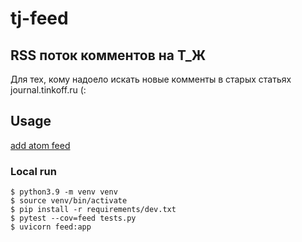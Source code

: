# tj-feed
RSS поток комментов на Т_Ж
---

Для тех, кому надоело искать новые комменты в старых статьях journal.tinkoff.ru (: 

## Usage
[add atom feed](http://tj.esemi.ru)


### Local run

```shell
$ python3.9 -m venv venv
$ source venv/bin/activate
$ pip install -r requirements/dev.txt
$ pytest --cov=feed tests.py
$ uvicorn feed:app
```